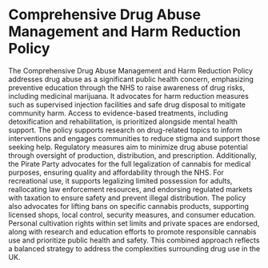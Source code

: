 # Comprehensive Drug Abuse Management and Harm Reduction Policy

The Comprehensive Drug Abuse Management and Harm Reduction Policy addresses drug abuse as a significant public health concern, emphasizing preventive education through the NHS to raise awareness of drug risks, including medicinal marijuana. It advocates for harm reduction measures such as supervised injection facilities and safe drug disposal to mitigate community harm. Access to evidence-based treatments, including detoxification and rehabilitation, is prioritized alongside mental health support. The policy supports research on drug-related topics to inform interventions and engages communities to reduce stigma and support those seeking help. Regulatory measures aim to minimize drug abuse potential through oversight of production, distribution, and prescription. Additionally, the Pirate Party advocates for the full legalization of cannabis for medical purposes, ensuring quality and affordability through the NHS. For recreational use, it supports legalizing limited possession for adults, reallocating law enforcement resources, and endorsing regulated markets with taxation to ensure safety and prevent illegal distribution. The policy also advocates for lifting bans on specific cannabis products, supporting licensed shops, local control, security measures, and consumer education. Personal cultivation rights within set limits and private spaces are endorsed, along with research and education efforts to promote responsible cannabis use and prioritize public health and safety. This combined approach reflects a balanced strategy to address the complexities surrounding drug use in the UK.